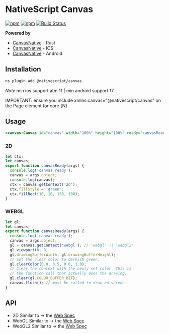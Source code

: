 # NativeScript Canvas

[![npm](https://img.shields.io/npm/v/nativescript-canvas-plugin.svg)](https://www.npmjs.com/package/nativescript-canvas-plugin)
[![npm](https://img.shields.io/npm/dt/nativescript-canvas-plugin.svg?label=npm%20downloads)](https://www.npmjs.com/package/nativescript-canvas-plugin)
[![Build Status](https://travis-ci.org/triniwiz/nativescript-canvas.svg?branch=master)](https://travis-ci.org/triniwiz/nativescript-canvas)


**Powered by**
* [CanvasNative](src-native/canvas-native) - Rust
* [CanvasNative](src-native/canvas-ios) - IOS
* [CanvasNative](src-native/canvas-android) - Android
## Installation

```bash
ns plugin add @nativescript/canvas
```

_Note_ min ios support atm 11 | min android support 17

IMPORTANT: ensure you include xmlns:canvas="@nativescript/canvas" on the Page element for core {N}

## Usage

```xml
<canvas:Canvas id="canvas" width="100%" height="100%" ready="canvasReady"/>
```

### 2D
```typescript
let ctx;
let canvas;
export function canvasReady(args) {
  console.log('canvas ready');
  canvas = args.object;
  console.log(canvas);
  ctx = canvas.getContext('2d');
  ctx.fillStyle = 'green';
  ctx.fillRect(10, 10, 150, 100);
}
```



### WEBGL
```typescript
let gl;
let canvas;
export function canvasReady(args) {
  console.log('canvas ready');
  canvas = args.object;
  gl = canvas.getContext('webgl'); // 'webgl' || 'webgl2'
  gl.viewport(0, 0,
  gl.drawingBufferWidth, gl.drawingBufferHeight);
  // Set the clear color to darkish green.
  gl.clearColor(0.0, 0.5, 0.0, 1.0);
  // Clear the context with the newly set color. This is
  // the function call that actually does the drawing.
  gl.clear(gl.COLOR_BUFFER_BIT);
  canvas.flush(); // must be called to draw on screen
}
```

## API

 - 2D Similar to -> the [Web Spec](https://developer.mozilla.org/en-US/docs/Web/API/CanvasRenderingContext2D)
 - WebGL Similar to -> the [Web Spec](https://developer.mozilla.org/en-US/docs/Web/API/WebGLRenderingContext)
 - WebGL2 Similar to -> the [Web Spec](https://developer.mozilla.org/en-US/docs/Web/API/WebGL2RenderingContext)

